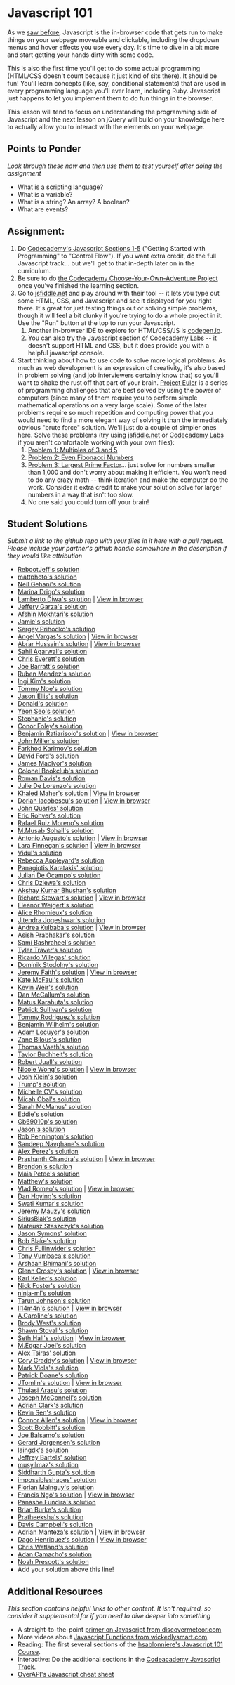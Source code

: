 # Javascript 101
<!-- *Estimated Time: 6-8 hrs* -->

As we [saw before](http://skillcrush.com/2012/04/05/javascript/), Javascript is the in-browser code that gets run to make things on your webpage moveable and clickable, including the dropdown menus and hover effects you use every day.  It's time to dive in a bit more and start getting your hands dirty with some code.

This is also the first time you'll get to do some actual programming (HTML/CSS doesn't count because it just kind of sits there).  It should be fun!  You'll learn concepts (like, say, conditional statements) that are used in every programming language you'll ever learn, including Ruby.  Javascript just happens to let you implement them to do fun things in the browser.

This lesson will tend to focus on understanding the programming side of Javascript and the next lesson on jQuery will build on your knowledge here to actually allow you to interact with the elements on your webpage.

## Points to Ponder

*Look through these now and then use them to test yourself after doing the assignment*

* What is a scripting language?
* What is a variable?
* What is a string? An array? A boolean?
* What are events?

## Assignment:
1. Do [Codecademy's Javascript Sections 1-5](http://www.codecademy.com/tracks/javascript) ("Getting Started with Programming" to "Control Flow"). If you want extra credit, do the full Javascript track... but we'll get to that in-depth later on in the curriculum.
2. Be sure to do [the Codecademy Choose-Your-Own-Adventure Project](http://www.codecademy.com/courses/javascript-beginner-en-x9DnD/0/1) once you've finished the learning section.
3. Go to [jsfiddle.net](http://jsfiddle.net/) and play around with their tool -- it lets you type out some HTML, CSS, and Javascript and see it displayed for you right there.  It's great for just testing things out or solving simple problems, though it will feel a bit clunky if you're trying to do a whole project in it.  Use the "Run" button at the top to run your Javascript.
    1. Another in-browser IDE to explore for HTML/CSS/JS is [codepen.io](http://codepen.io/).
    2. You can also try the Javascript section of [Codecademy Labs](http://labs.codecademy.com/) -- it doesn't support HTML and CSS, but it does provide you with a helpful javascript console.
4. Start thinking about how to use code to solve more logical problems. As much as web development is an expression of creativity, it's also based in problem solving (and job interviewers certainly know that) so you'll want to shake the rust off that part of your brain.  [Project Euler](http://projecteuler.net/) is a series of programming challenges that are best solved by using the power of computers (since many of them require you to perform simple mathematical operations on a very large scale).  Some of the later problems require so much repetition and computing power that you would need to find a more elegant way of solving it than the immediately obvious "brute force" solution.  We'll just do a couple of simpler ones here.  Solve these problems (try using [jsfiddle.net](http://jsfiddle.net/) or [Codecademy Labs](http://labs.codecademy.com/) if you aren't comfortable working with your own files):
    1. [Problem 1: Multiples of 3 and 5](http://projecteuler.net/problem=1)
    2. [Problem 2: Even Fibonacci Numbers](http://projecteuler.net/problem=2)
    3. [Problem 3: Largest Prime Factor](http://projecteuler.net/problem=3)... just solve for numbers smaller than 1,000 and don't worry about making it efficient.  You won't need to do any crazy math -- think iteration and make the computer do the work.  Consider it extra credit to make your solution solve for larger numbers in a way that isn't too slow.
    4. No one said you could turn off your brain!

## Student Solutions

*Submit a link to the github repo with your files in it here with a pull request.  Please include your partner's github handle somewhere in the description if they would like attribution*

* [RebootJeff's solution](https://github.com/RebootJeff/myOdinProject/tree/master/odin.js.project_euler)
* [mattphoto's solution](https://github.com/mattphoto/ProjectEuler)
* [Neil Gehani's solution](https://github.com/ngehani/htmlcss/tree/master/js)
* [Marina Drigo's solution](https://github.com/mousterian/OdinProject/tree/master/euler_problems)
* [Lamberto Diwa's solution](https://github.com/LambertoD/odin_curricullum/tree/master/javascript/js) | [View in browser](http://htmlpreview.github.io/?https://github.com/LambertoD/odin_curricullum/blob/master/javascript/index.html)
* [Jeffery Garza's solution](https://github.com/jgarza/odin-project-studies/tree/master/javascript/project_euler)
* [Afshin Mokhtari's solution](https://github.com/afshinator/playground/tree/master/EulerProjectSolutions)
* [Jamie's solution](https://github.com/Jberczel/odin-projects/tree/master/project-euler)
* [Sergey Prihodko's solution](https://github.com/sprihodko/odin-projects/tree/master/project-euler)
* [Angel Vargas's solution](https://github.com/arioth/the-odin-project/tree/master/euler-problems) | [View in browser](http://htmlpreview.github.io/?https://github.com/arioth/the-odin-project/blob/master/euler-problems/index.html)
* [Abrar Hussain's solution](https://github.com/abrarisme/The-Odin-Project/blob/master/project-euler/solutions.html) | [View in browser](http://htmlpreview.github.io/?https://github.com/abrarisme/The-Odin-Project/blob/master/project-euler/solutions.html)
* [Sahil Agarwal's solution](https://github.com/sahilda/ProjectEuler)
* [Chris Everett's solution](https://github.com/Ceverett6/ProjectEuler)
* [Joe Barratt's solution](https://github.com/Evilbazza/javascript_euler)
* [Ruben Mendez's solution](https://github.com/ruben-socal/Euler-Project)
* [Ingi Kim's solution](https://github.com/ingikim/projecteuler)
* [Tommy Noe's solution](https://github.com/thomasjnoe/project-euler)
* [Jason Ellis's solution](https://github.com/jasondfw/project_euler)
* [Donald's solution](https://github.com/donaldali/odin-webdev101/tree/master/javascript101)
* [Yeon Seo's solution](https://github.com/yseoserious/project_euler)
* [Stephanie's solution](https://github.com/Avonyel/javascript-euler-1-2-3)
* [Conor Foley's solution](https://github.com/conchurofoghlu/Project-Euler)
* [Benjamin Ratiarisolo's solution](https://github.com/ratiaris/projecteuler) | [View in browser](http://htmlpreview.github.io/?https://github.com/ratiaris/projecteuler/blob/master/projecteuler.html)
* [John Miller's solution](https://github.com/johndrmiller/project_euler_solutions)
* [Farkhod Karimov's solution](https://github.com/fkarimov/JavaScript101)
* [David Ford's solution](https://github.com/djfordz/Project-Euler-Answers)
* [James MacIvor's solution](https://github.com/RobotOptimist/ProjectEuler)
* [Colonel Bookclub's solution](https://github.com/Remitius/Project-Euler)
* [Roman Davis's solution](https://github.com/RomanADavis/euler-solutions)
* [Julie De Lorenzo's solution](https://github.com/delorenzo/euler-solutions)
* [Khaled Maher's solution](https://github.com/maxios/project-euler) | [View in browser](http://htmlpreview.github.io/?https://github.com/maxios/project-euler/blob/master/index.html)
* [Dorian Iacobescu's solution](https://github.com/iacobson/Odin2-Euler-Problems-1-2-3) | [View in browser](http://htmlpreview.github.io/?https://github.com/iacobson/Odin2-Euler-Problems-1-2-3/blob/master/index.html)
* [John Quarles' solution](https://github.com/johnwquarles/Project-2.71828)
* [Eric Rohver's solution](https://github.com/Groove11/Project-Euler)
* [Rafael Ruiz Moreno's solution](https://github.com/rruimor/project-euler-js)
* [M.Musab Sohail's solution](https://github.com/musabsohail/the-odin-project/tree/master/web%20101/JS)
* [Antonio Augusto's solution](https://github.com/antoniosb/project_euler) | [View in browser](http://htmlpreview.github.io/?https://raw.githubusercontent.com/antoniosb/project_euler/master/project_euler.html)
* [Lara Finnegan's solution](https://github.com/lcf0285/project-euler) | [View in browser](http://htmlpreview.github.io/?https://github.com/lcf0285/project-euler/blob/master/project-euler.html)
* [Vidul's solution](https://github.com/viparthasarathy/project-euler) 
* [Rebecca Appleyard's solution](https://github.com/katylouise/euler_problems)
* [Panagiotis Karatakis' solution](https://github.com/BlackSpirit96/project-euler)
* [Julian De Ocampo's solution](https://github.com/JCDJulian/project-euler) 
* [Chris Dziewa's solution](https://github.com/chrisdziewa/project-euler-js)
* [Akshay Kumar Bhushan's solution](https://github.com/akshaykb/Project-Euler)
* [Richard Stewart's solution](https://github.com/rickstewart/Project_Euler) | [View in browser](http://htmlpreview.github.io/?https://github.com/rickstewart/Project_Euler/blob/master/index.html)
* [Eleanor Weigert's solution](https://github.com/mixophrygian/ProjectEuler)
* [Alice Rhomieux's solution](https://github.com/arhx/euler-project)
* [Jitendra Jogeshwar's solution](https://github.com/jogjitu/google-homepage/blob/master/javascript_practise.js)
* [Andrea Kulbaba's solution](https://github.com/akulbaba/euler-solutions) | [View in browser](http://rawgit.com/akulbaba/euler-solutions/master/index.html)
* [Asish Prabhakar's solution](https://github.com/akottal/euler-solutions)
* [Sami Bashraheel's solution](https://github.com/sami/project-euler)
* [Tyler Traver's solution](https://github.com/ttravers17/the_odin_project/tree/master/mini_projects/project_euler)
* [Ricardo Villegas' solution](https://github.com/claricardo/project-euler-solutions)
* [Dominik Stodolny's solution](https://github.com/dstodolny/project_euler)
* [Jeremy Faith's solution](https://github.com/JeremyFaith/odin-projects/tree/master/project_euler) | [View in browser](https://rawgit.com/JeremyFaith/odin-projects/master/project_euler/ProjectEuler.html)
* [Kate McFaul's solution](https://github.com/craftykate/odin-project/tree/master/Chapter_02-Web_Development_101/euler_in_javascript)
* [Kevin Weir's solution](https://github.com/IDCrisis2/the_odin_project/tree/master/project_euler)
* [Dan McCallum's solution](https://github.com/mccada/odin-project/tree/master/odin.js.project_euler)
* [Matus Karahuta's solution](https://github.com/matt-ice/TheOdinProjectFiles/blob/master/problem3.js)
* [Patrick Sullivan's solution](https://github.com/patsul12/odin-project-euler)
* [Tommy Rodriguez's solution](https://github.com/trodrigu/odinproject/tree/master/proj_euler)
* [Benjamin Wilhelm's solution](https://github.com/Nimorgs/project-euler)
* [Adam Lecuyer's solution](https://github.com/antisense/js.projecteuler)
* [Zane Bilous's solution](https://github.com/Zane-/projectEuler)
* [Thomas Vaeth's solution](https://github.com/thomasvaeth/the_odin_project/tree/master/project-euler)
* [Taylor Buchheit's solution](https://github.com/7aylor/Project-Euler-Javascript)
* [Robert Juall's solution](https://github.com/RJuall/the_odin_project/tree/master/Euler)
* [Nicole Wong's solution](https://github.com/reneos/euler-problems) | [View in browser](http://htmlpreview.github.io/?https://github.com/reneos/euler-problems/blob/master/index.html)
* [Josh Klein's solution](https://github.com/kleinjoshuaa/Project-Euler/tree/master)
* [Trump's solution](https://github.com/trump812/google-homepage/tree/master/Javascript)
* [Michelle CV's solution](https://github.com/michellecv/Project_Euler)
* [Micah Obal's solution](https://github.com/Hacima/Odin-Projects/tree/master/Javascript-101)
* [Sarah McManus' solution](https://github.com/sarahmcmanus/project-euler)
* [Eddie's solution](https://github.com/feek1g/theodinproject/tree/master/javaScript)
* [Gb69010p's solution](https://github.com/gb69010p/Project-Euler)
* [Jason's solution](https://github.com/wellsj/project-euler)
* [Rob Pennington's solution](https://github.com/rPen/The.Odin.Project/tree/master/JavaScript)
* [Sandeep Navghane's solution](https://github.com/sand33pn/js)
* [Alex Perez's solution](https://github.com/alex-perez7/project_euler)
* [Prashanth Chandra's solution](https://github.com/prashanthcr/js-101) | [View in browser](https://rawgit.com/prashanthcr/js-101/master/index.html)
* [Brendon's solution](https://github.com/brendonsoto/theOdinProjectLog/tree/master/webDev101/frontEnd/jsBasics)
* [Maia Petee's solution](https://github.com/movetomars/euler-project)
* [Matthew's solution](https://github.com/financetech/Project-Euler) 
* [Vlad Romeo's solution](https://github.com/vmr1981/Project-Euler) | [View in browser](https://rawgit.com/vmr1981/Project-Euler/master/projecteuler.html)
* [Dan Hoying's solution](https://github.com/danhoying/project_euler)
* [Swati Kumar's solution](https://github.com/swatikumar16/Project-Euler-Exercises)
* [Jeremy Mauzy's solution](https://github.com/apositivejam/the_odin_project/tree/master/js_euler)
* [SiriusBlak's solution](https://github.com/SiriusBlak/project_euler)
* [Mateusz Staszczyk's solution](https://github.com/sleaz0id/Odin-Eulers-Problems)
* [Jason Symons' solution](https://github.com/jsymons/the-odin-project/tree/master/javascript-basics)
* [Bob Blake's solution](https://github.com/Hari96/project-euler)
* [Chris Fullinwider's solution](https://github.com/Fully34/project_euler_js)
* [Tony Vumbaca's solution](https://github.com/tvumbaca/project-euler-solutions)
* [Arshaan Bhimani's solution](https://github.com/ArshaanB/project-euler-javascript-version)
* [Glenn Crosby's solution](https://github.com/glennc15/project_euler_solutions) | [View in browser](https://rawgit.com/glennc15/project_euler_solutions/master/index.html)
* [Karl Keller's solution](https://github.com/Georgy5/odin_javascript/tree/master/euler)
* [Nick Foster's solution](https://github.com/NickFS/Javascript101-Odin)
* [ninja-ml's solution](https://github.com/ninja-ml/Project-Euler)
* [Tarun Johnson's solution](https://github.com/tnt007tarun/js_basics_projects)
* [ll14m4n's solution](https://github.com/ll14m4n/the-odin-project/tree/master/2_web-dev-101_Euler) | [View in browser](https://rawgit.com/ll14m4n/the-odin-project/master/2_web-dev-101_Euler/build/index.html)
* [A.Caroline's solution](https://github.com/acaroline/project-euler)
* [Brody West's solution](https://github.com/BrodyWest/Euler-Project)
* [Shawn Stovall's solution](https://github.com/Corune/euler-javascript)
* [Seth Hall's solution](https://github.com/TravelingMan/odin_euler) | [View in browser](https://rawgit.com/TravelingMan/odin_euler/master/index.html)
* [M.Edgar Joel's solution](https://github.com/edgar-/odin-project-solutions/tree/master/web_development_101/javascript_basics)
* [Alex Tsiras' solution](https://github.com/arialblack14/euler)
* [Cory Graddy's solution](https://github.com/corygraddy/Euler-Problems-Javascript) | [View in browser](https://rawgit.com/corygraddy/Euler-Problems-Javascript/master/index.html)
* [Mark Viola's solution](https://github.com/markviola/the-odin-project/tree/master/2-javascript-problems)
* [Patrick Doane's solution](https://github.com/patrickdoane/the_odin_project/tree/master/project-euler)
* [JTomlin's solution](https://github.com/JTomlin/project-euler) | [View in browser](https://htmlpreview.github.io/?https://github.com/JTomlin/project-euler/blob/master/index.html)
* [Thulasi Arasu's solution](https://github.com/ThulasiA/javascript101-odinproject/blob/master/odin-javascript-problems.html) 
* [Joseph McConnell's solution](https://github.com/JJMcConnell/TheOdinProject/tree/master/JavaScriptBasics)
* [Adrian Clark's solution](https://github.com/AdrianClark/The_Odin_Project/tree/master/Euler_Project)
* [Kevin Sen's solution](https://github.com/Kevin-Sen/javascript_101)
* [Connor Allen's solution](https://github.com/callen139/project_euler) | [View in browser](http://htmlpreview.github.io/?https://github.com/callen139/project_euler/blob/master/index.html)
* [Scott Bobbitt's solution](https://github.com/sco-bo/Project-Euler)
* [Joe Balsamo's solution](https://github.com/Joe-Balsamo/Project-Euler-Javascript)
* [Gerard Jorgensen's solution](https://github.com/gerardjorgensen/EulerProject)
* [laingdk's solution](https://github.com/laingdk/project-euler)
* [Jeffrey Bartels' solution](https://github.com/jitterboggle/project-Eueler-JS.git)
* [musyilmaz's solution](https://github.com/musyilmaz/Odin-s-Project/tree/master/Web%20Development%20101/Javascript/Project_euler)
* [Siddharth Gupta's solution](https://github.com/sidgupta234/eulerprojectjs)
* [impossibleshapes' solution](https://github.com/impossibleshapes/Project-Euler-JavaScript-Odin)
* [Florian Mainguy's solution](https://github.com/florianmainguy/project_Euler)
* [Francis Ngo's solution](https://github.com/francisngo/euler_problems) | [View in browser](https://htmlpreview.github.io/?https://github.com/francisngo/euler_problems/blob/master/index.html)
* [Panashe Fundira's solution](https://github.com/munyari/javascript-euler)
* [Brian Burke's solution](https://github.com/sanora/javascript-basics)
* [Pratheeksha's solution](https://github.com/Prat-123/Project_Euler) 
* [Davis Campbell's solution](https://github.com/davis-campbell/project-euler)
* [Adrian Manteza's solution](https://github.com/AdManteza/Javascript_Project-Euler) | [View in browser](http://htmlpreview.github.io/?https://github.com/AdManteza/Javascript_Project-Euler/blob/master/index.html)
* [Dago Henriquez's solution](https://github.com/theDagobahSystem/ProjectEuler) | [View in browser](https://htmlpreview.github.io/?https://github.com/theDagobahSystem/ProjectEuler/blob/master/index.html)
* [Chris Watland's solution](https://github.com/watlandc/javascript_101)
* [Adan Camacho's solution](https://github.com/Adancode/Euler_Problems)
* [Noah Prescott's solution](https://github.com/npresco/project_euler)
* Add your solution above this line!

## Additional Resources

*This section contains helpful links to other content. It isn't required, so consider it supplemental for if you need to dive deeper into something*

* A straight-to-the-point [primer on Javascript from discovermeteor.com](https://www.discovermeteor.com/blog/javascript-for-meteor/)
* More videos about [Javascript Functions from wickedlysmart.com](http://wickedlysmart.com/learning-javascript-functions-part-2/)
* Reading: The first several sections of the [hsablonniere's Javascript 101 Course](http://hsablonniere.github.io/markleft/prezas/javascript-101.html#1.0).
* Interactive: Do the additional sections in the [Codeacademy Javascript Track](http://www.codecademy.com/tracks/javascript).
* [OverAPI's Javascript cheat sheet](http://overapi.com/javascript/)
